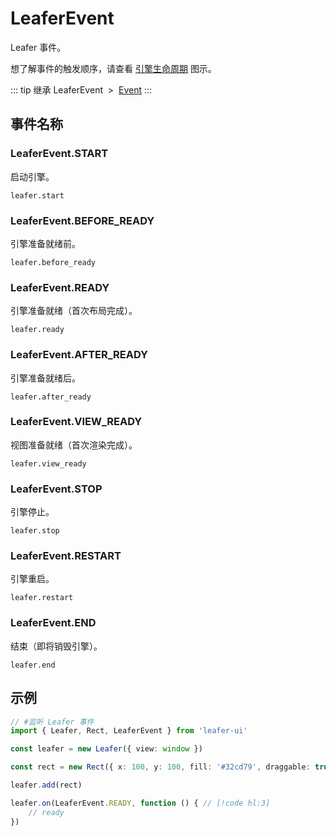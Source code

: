# LeaferEvent

Leafer 事件。

想了解事件的触发顺序，请查看 [引擎生命周期](/guide/life/leafer.md) 图示。

::: tip 继承
LeaferEvent &nbsp;>&nbsp; [Event](../basic/Event.md)
:::

## 事件名称

### LeaferEvent.START

启动引擎。

`leafer.start`

### LeaferEvent.BEFORE_READY

引擎准备就绪前。

`leafer.before_ready`

### LeaferEvent.READY

引擎准备就绪（首次布局完成）。

`leafer.ready`

### LeaferEvent.AFTER_READY

引擎准备就绪后。

`leafer.after_ready`

### LeaferEvent.VIEW_READY

视图准备就绪（首次渲染完成）。

`leafer.view_ready`

### LeaferEvent.STOP

引擎停止。

`leafer.stop`

### LeaferEvent.RESTART

引擎重启。

`leafer.restart`

### LeaferEvent.END

结束（即将销毁引擎）。

`leafer.end`

<!-- ## 继承事件

### [Event](./Event.md) -->

<!-- ## API

### [LeaferEvent](/api/classes/LeaferEvent.md) -->

## 示例

```ts
// #监听 Leafer 事件
import { Leafer, Rect, LeaferEvent } from 'leafer-ui'

const leafer = new Leafer({ view: window })

const rect = new Rect({ x: 100, y: 100, fill: '#32cd79', draggable: true })

leafer.add(rect)

leafer.on(LeaferEvent.READY, function () { // [!code hl:3]
    // ready
})  

```

